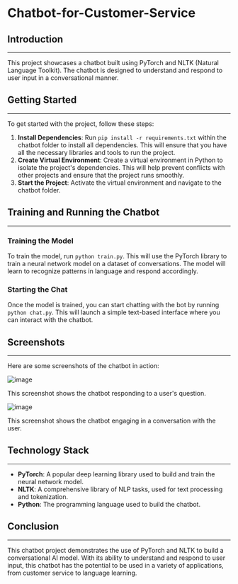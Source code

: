 # Chatbot-for-Customer-Service


## Introduction

---

This project showcases a chatbot built using PyTorch and NLTK (Natural Language Toolkit). The chatbot is designed to understand and respond to user input in a conversational manner.

## Getting Started

---

To get started with the project, follow these steps:

1.  **Install Dependencies**: Run  `pip install -r requirements.txt`  within the chatbot folder to install all dependencies. This will ensure that you have all the necessary libraries and tools to run the project.
2.  **Create Virtual Environment**: Create a virtual environment in Python to isolate the project's dependencies. This will help prevent conflicts with other projects and ensure that the project runs smoothly.
3.  **Start the Project**: Activate the virtual environment and navigate to the chatbot folder.

## Training and Running the Chatbot

---
### Training the Model

To train the model, run  `python train.py`. This will use the PyTorch library to train a neural network model on a dataset of conversations. The model will learn to recognize patterns in language and respond accordingly.

### Starting the Chat

Once the model is trained, you can start chatting with the bot by running  `python chat.py`. This will launch a simple text-based interface where you can interact with the chatbot.

## Screenshots

---

Here are some screenshots of the chatbot in action:

![image](https://user-images.githubusercontent.com/63790582/116774491-7de7b000-aa7a-11eb-979a-b376c047abc7.png)

This screenshot shows the chatbot responding to a user's question.

![image](https://user-images.githubusercontent.com/63790582/116774504-9952bb00-aa7a-11eb-9abd-24785ff0ea84.png)

This screenshot shows the chatbot engaging in a conversation with the user.

## Technology Stack

---

-   **PyTorch**: A popular deep learning library used to build and train the neural network model.
-   **NLTK**: A comprehensive library of NLP tasks, used for text processing and tokenization.
-   **Python**: The programming language used to build the chatbot.

## Conclusion

---

This chatbot project demonstrates the use of PyTorch and NLTK to build a conversational AI model. With its ability to understand and respond to user input, this chatbot has the potential to be used in a variety of applications, from customer service to language learning.
